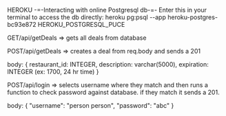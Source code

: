 HEROKU
-=-Interacting with online Postgresql db-=-
Enter this in your terminal to access the db directly:
heroku pg:psql --app heroku-postgres-bc93e872 HEROKU_POSTGRESQL_PUCE

GET/api/getDeals => gets all deals from database

POST/api/getDeals => creates a deal from req.body and sends a 201

body: {
	restaurant_id: INTEGER,
  	description: varchar(5000),
  	expiration: INTEGER (ex: 1700, 24 hr time)
	}

POST/api/login => selects username where they match and then runs a function to check password against database. if they match it sends a 201.

body: {
	"username": "person person",
	"password": "abc"
	}
